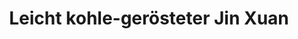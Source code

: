 ---
title: Leicht kohle-gerösteter Jin&nbsp;Xuan
color: dark-yellow
info: Ebenfalls leicht geröstet, aber mit Holzkohle und nicht in einem elektrischen Ofen.

shop: Taiwan Tea Crafts
shop-url: https://www.taiwanteacrafts.com/product/organic-jin-xuan-light-charcoal-pit-fired-oolong-tea
order-id: 2022-ttc-1
order-date: Januar&nbsp;2022
key: 4

show-details: true
type: Oolong
country: Taiwan
location: Zhushan
harvest: October 2019
harvest-style: handgepflückt
elevation: 400m
cultivar: Jin Xuan
oxidation: niedrig
roasting: leichte Holzkohleröstung

gongfu: true
gongfu-temperature: 100°C
gongfu-weight: 5-6&hairsp;g pro 100&hairsp;ml
gongfu-volume: der Gefäßboden bedeckt ist
gongfu-rinse: blitz
gongfu-first: 5 Sekunden
gongfu-second: 5 Sekunden
gongfu-third: 10 Sekunden
gongfu-further: +10 Sekunden pro Aufguss
---